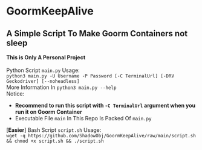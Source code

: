 # GoormKeepAlive
## A Simple Script To Make Goorm Containers not sleep
**This is Only A Personal Project** 
<br/><br/>
Python Script `main.py` Usage:
<br/>
`python3 main.py -U Username -P Password [-C TerminalUrl] [-DRV Geckodriver] [--noheadless]`
<br/>
More Information In `python3 main.py --help`
<br/>
Notice: 
- **Recommend to run this script with `-C TerminalUrl` argument when you run it on Goorm Container**
- Executable File `main` In This Repo Is Packed Of `main.py`

[**Easier**] Bash Script `script.sh` Usage:
<br/>
`wget -q https://github.com/ShadowObj/GoormKeepAlive/raw/main/script.sh && chmod +x script.sh && ./script.sh`
